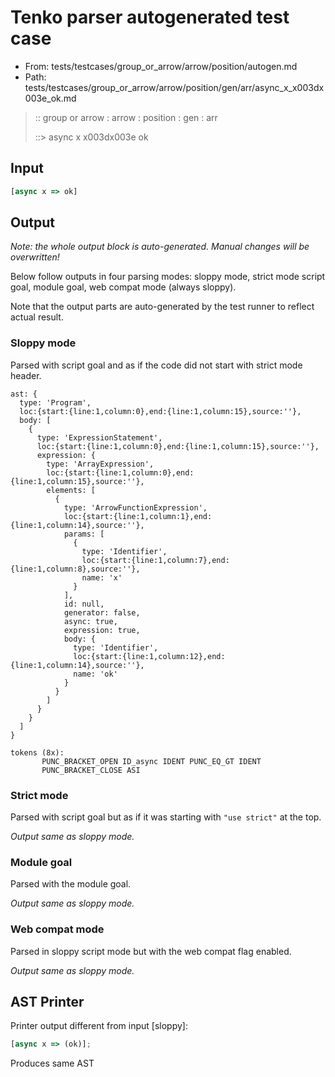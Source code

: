 # Tenko parser autogenerated test case

- From: tests/testcases/group_or_arrow/arrow/position/autogen.md
- Path: tests/testcases/group_or_arrow/arrow/position/gen/arr/async_x_x003dx003e_ok.md

> :: group or arrow : arrow : position : gen : arr
>
> ::> async x x003dx003e ok

## Input


`````js
[async x => ok]
`````

## Output

_Note: the whole output block is auto-generated. Manual changes will be overwritten!_

Below follow outputs in four parsing modes: sloppy mode, strict mode script goal, module goal, web compat mode (always sloppy).

Note that the output parts are auto-generated by the test runner to reflect actual result.

### Sloppy mode

Parsed with script goal and as if the code did not start with strict mode header.

`````
ast: {
  type: 'Program',
  loc:{start:{line:1,column:0},end:{line:1,column:15},source:''},
  body: [
    {
      type: 'ExpressionStatement',
      loc:{start:{line:1,column:0},end:{line:1,column:15},source:''},
      expression: {
        type: 'ArrayExpression',
        loc:{start:{line:1,column:0},end:{line:1,column:15},source:''},
        elements: [
          {
            type: 'ArrowFunctionExpression',
            loc:{start:{line:1,column:1},end:{line:1,column:14},source:''},
            params: [
              {
                type: 'Identifier',
                loc:{start:{line:1,column:7},end:{line:1,column:8},source:''},
                name: 'x'
              }
            ],
            id: null,
            generator: false,
            async: true,
            expression: true,
            body: {
              type: 'Identifier',
              loc:{start:{line:1,column:12},end:{line:1,column:14},source:''},
              name: 'ok'
            }
          }
        ]
      }
    }
  ]
}

tokens (8x):
       PUNC_BRACKET_OPEN ID_async IDENT PUNC_EQ_GT IDENT
       PUNC_BRACKET_CLOSE ASI
`````

### Strict mode

Parsed with script goal but as if it was starting with `"use strict"` at the top.

_Output same as sloppy mode._

### Module goal

Parsed with the module goal.

_Output same as sloppy mode._

### Web compat mode

Parsed in sloppy script mode but with the web compat flag enabled.

_Output same as sloppy mode._

## AST Printer

Printer output different from input [sloppy]:

````js
[async x => (ok)];
````

Produces same AST
